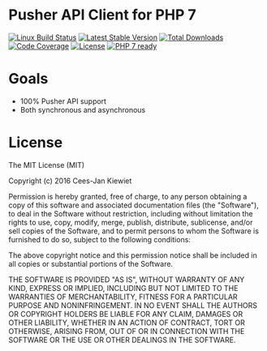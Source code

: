 # Pusher API Client for PHP 7

[![Linux Build Status](https://appveyor-ci.org/WyriHaximus/php-pusher-client.svg?branch=master)](https://appveyor-ci.org/WyriHaximus/php-pusher-client)
[![Latest Stable Version](https://poser.pugx.org/WyriHaximus/pusher-client/v/stable.png)](https://packagist.org/packages/WyriHaximus/pusher-client)
[![Total Downloads](https://poser.pugx.org/WyriHaximus/pusher-client/downloads.png)](https://packagist.org/packages/WyriHaximus/pusher-client)
[![Code Coverage](https://scrutinizer-ci.com/g/WyriHaximus/php-pusher-client/badges/coverage.png?b=master)](https://scrutinizer-ci.com/g/WyriHaximus/php-pusher-client/?branch=master)
[![License](https://poser.pugx.org/WyriHaximus/pusher-client/license.png)](https://packagist.org/packages/wyrihaximus/pusher-client)
[![PHP 7 ready](http://php7ready.timesplinter.ch/WyriHaximus/php-pusher-client/badge.svg)](https://appveyor-ci.org/WyriHaximus/php-pusher-client)


# Goals

* 100% Pusher API support
* Both synchronous and asynchronous

# License

The MIT License (MIT)

Copyright (c) 2016 Cees-Jan Kiewiet

Permission is hereby granted, free of charge, to any person obtaining a copy
of this software and associated documentation files (the "Software"), to deal
in the Software without restriction, including without limitation the rights
to use, copy, modify, merge, publish, distribute, sublicense, and/or sell
copies of the Software, and to permit persons to whom the Software is
furnished to do so, subject to the following conditions:

The above copyright notice and this permission notice shall be included in all
copies or substantial portions of the Software.

THE SOFTWARE IS PROVIDED "AS IS", WITHOUT WARRANTY OF ANY KIND, EXPRESS OR
IMPLIED, INCLUDING BUT NOT LIMITED TO THE WARRANTIES OF MERCHANTABILITY,
FITNESS FOR A PARTICULAR PURPOSE AND NONINFRINGEMENT. IN NO EVENT SHALL THE
AUTHORS OR COPYRIGHT HOLDERS BE LIABLE FOR ANY CLAIM, DAMAGES OR OTHER
LIABILITY, WHETHER IN AN ACTION OF CONTRACT, TORT OR OTHERWISE, ARISING FROM,
OUT OF OR IN CONNECTION WITH THE SOFTWARE OR THE USE OR OTHER DEALINGS IN THE
SOFTWARE.
